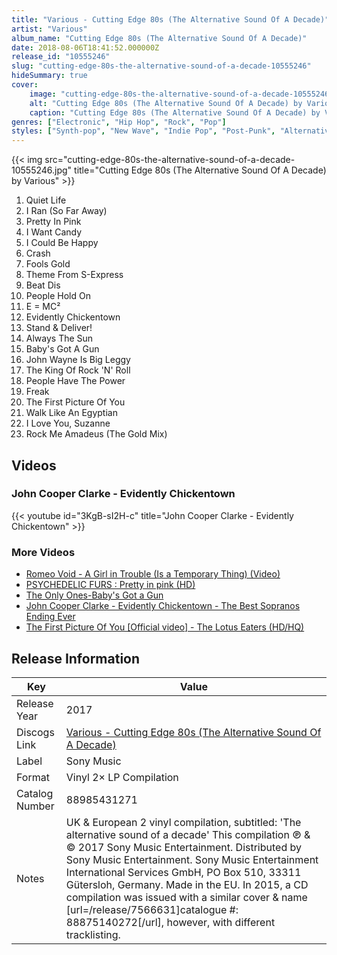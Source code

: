 ```yaml
---
title: "Various - Cutting Edge 80s (The Alternative Sound Of A Decade)"
artist: "Various"
album_name: "Cutting Edge 80s (The Alternative Sound Of A Decade)"
date: 2018-08-06T18:41:52.000000Z
release_id: "10555246"
slug: "cutting-edge-80s-the-alternative-sound-of-a-decade-10555246"
hideSummary: true
cover:
    image: "cutting-edge-80s-the-alternative-sound-of-a-decade-10555246.jpg"
    alt: "Cutting Edge 80s (The Alternative Sound Of A Decade) by Various"
    caption: "Cutting Edge 80s (The Alternative Sound Of A Decade) by Various"
genres: ["Electronic", "Hip Hop", "Rock", "Pop"]
styles: ["Synth-pop", "New Wave", "Indie Pop", "Post-Punk", "Alternative Rock", "Indie Rock", "Acid House", "Breaks", "House", "Breakbeat", "Leftfield", "Punk", "Pop Rock", "Folk Rock", "Glam", "Pop Rap"]
---
```


{{< img src="cutting-edge-80s-the-alternative-sound-of-a-decade-10555246.jpg" title="Cutting Edge 80s (The Alternative Sound Of A Decade) by Various" >}}

<!-- section break -->

1. Quiet Life
2. I Ran (So Far Away)
3. Pretty In Pink
4. I Want Candy
5. I Could Be Happy
6. Crash
7. Fools Gold
8. Theme From S-Express
9. Beat Dis
10. People Hold On
11. E = MC²
12. Evidently Chickentown
13. Stand & Deliver!
14. Always The Sun
15. Baby's Got A Gun
16. John Wayne Is Big Leggy
17. The King Of Rock 'N' Roll
18. People Have The Power
19. Freak
20. The First Picture Of You
21. Walk Like An Egyptian
22. I Love You, Suzanne
23. Rock Me Amadeus (The Gold Mix)

<!-- section break -->




## Videos
### John Cooper Clarke - Evidently Chickentown
{{< youtube id="3KgB-sI2H-c" title="John Cooper Clarke - Evidently Chickentown" >}}<br>

### More Videos

- [Romeo Void - A Girl in Trouble (Is a Temporary Thing) (Video)](https://www.youtube.com/watch?v=o1TT0yVTlRg)
- [PSYCHEDELIC FURS : Pretty in pink (HD)](https://www.youtube.com/watch?v=nu0sYQRECkY)
- [The Only Ones-Baby's Got a Gun](https://www.youtube.com/watch?v=31ONWHHA1Q8)
- [John Cooper Clarke - Evidently Chickentown - The Best Sopranos Ending Ever](https://www.youtube.com/watch?v=rBcbc8eWz6U)
- [The First Picture Of You [Official video] - The Lotus Eaters (HD/HQ)](https://www.youtube.com/watch?v=-SZ_A8K-xTY)


## Release Information
|  Key           | Value                                                |
| ---------------| ---------------------------------------------------- |
| Release Year   | 2017                                   |
| Discogs Link   | [Various - Cutting Edge 80s (The Alternative Sound Of A Decade)](https://www.discogs.com/release/10555246-Various-Cutting-Edge-80s-The-Alternative-Sound-Of-A-Decade) |
| Label          | Sony Music |
| Format         | Vinyl 2× LP Compilation |
| Catalog Number | 88985431271 |
| Notes | UK & European 2 vinyl compilation, subtitled: 'The alternative sound of a decade'   This compilation ℗ & © 2017 Sony Music Entertainment. Distributed by Sony Music Entertainment.  Sony Music Entertainment International Services GmbH, PO Box 510, 33311 Gütersloh, Germany.  Made in the EU.  In 2015, a CD compilation was issued with a similar cover & name  [url=/release/7566631]catalogue #:  88875140272[/url], however, with different tracklisting. |